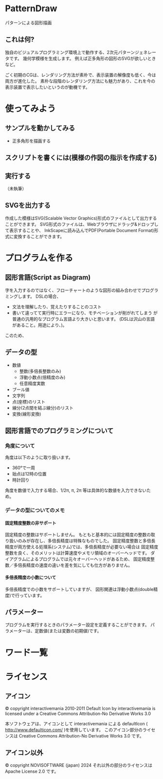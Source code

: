 # PatternDraw
パターンによる図形描画

## これは何?
独自のビジュアルプログラミング環境上で動作する、2次元パターンジェネレータです。
幾何学模様を生成します。
例えば正多角形の図形のSVGが欲しいときなど。

ごく初期のCGは、レンダリング方法が素朴で、表示装置の解像度も低く、今は両方が進化した。
素朴な段階のレンダリング方法にも魅力があり、これを今の表示装置で表示したいというのが動機です。

# 使ってみよう

## サンプルを動かしてみる


- 正多角形を描画する



## スクリプトを書くには(模様の作図の指示を作成する)

## 実行する
（未執筆）

## SVGを出力する
作成した模様はSVG(Scalable Vector Graphics)形式のファイルとして出力することができます。
SVG形式のファイルは、Webブラウザにドラッグ&ドロップして表示することや、
InkScapeに読み込んでPDF(Portable Document Format)形式に変換することができます。

# プログラムを作る
## 図形言語(Script as Diagram)
字を入力するのではなく、フローチャートのような図形の組み合わせでプログラミングします。
DSLの場合、
- 文法を理解したり、覚えたりすることのコスト
- 書いて違ってて実行時にエラーになり、モチベーションが削がれてしまう
が普通の汎用的なプログラム言語より大きいと思います。
(DSLは沢山の言語があること。用途により、)。

このため、

## データの型

- 数値
    - 整数(多倍長整数のみ)
    - 浮動小数点(倍精度のみ)
    - 任意精度実数
- ブール値
- 文字列
- 点(座標)のリスト
- 線分(2点間を結ぶ線分)のリスト
- 変換(線形変換)

## 図形言語でのプログラミングについて
### 角度について
角度は以下のように取り扱います。
- 360°で一周
- 始点は12時の位置
- 時計回り

角度を数値で入力する場合、1/2π, π, 2π 等は具体的な数値を入力できないため。

### データの型についてのメモ

#### 固定精度整数の非サポート
固定精度の整数はサポートしません。
もともと基本的には固定精度の整数の取り扱いのみが存在し、多倍長精度は特殊なものでした。
固定精度整数と多倍長精度が両方使える処理系(システム)では、多倍長精度が必要ない場合は
固定精度整数を良く、そのメリットは計算速度やメモリ領域のオーバーヘッドです。
ダイアグラムによるプログラムでは元々オーバーヘッドがあるため、
固定精度整数／多倍長精度の速度の違いを差を気にしても仕方がありません。


#### 多倍長精度の小数について
多倍長精度での小数をサポートしていますが、
図形関連は浮動小数点(double精度)で行っています。

## パラメーター
プログラムを実行するときのパラメーター設定を定義することができます。
パラメーターは、定数値(または変数の初期値)です。

# ワード一覧
##

# ライセンス
## アイコン
© copyright interactivemania 2010-2011
Default Icon by interactivemania is licensed under a Creative Commons Attribution-No Derivative Works 3.0

本ソフトウェアは、アイコンとして interactivemania による defaultIcon ( http://www.defaulticon.com/ )を使用しています。
このアイコン部分のライセンスは Creative Commons Attribution-No Derivative Works 3.0 です。

## アイコン以外
© copyright NOVISOFTWARE (japan) 2024
それ以外の部分のライセンスは Apache License 2.0 です。

